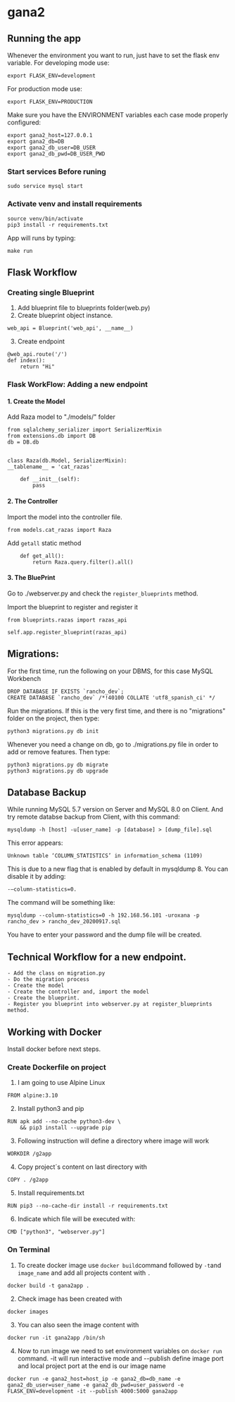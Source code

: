 # gana2

## Running the app

Whenever the environment you want to run, just have to set the flask env variable. For developing mode use:

```
export FLASK_ENV=development
```

For production mode use:

```
export FLASK_ENV=PRODUCTION
```

Make sure you have the ENVIRONMENT variables each case mode properly configured:

```
export gana2_host=127.0.0.1
export gana2_db=DB
export gana2_db_user=DB_USER
export gana2_db_pwd=DB_USER_PWD
```

### Start services Before runing

```
sudo service mysql start
```

### Activate venv and install requirements

```
source venv/bin/activate
pip3 install -r requirements.txt
```

App will runs by typing:

```
make run
```

## Flask Workflow

### Creating single Blueprint

1. Add blueprint file to blueprints folder(web.py)
2. Create blueprint object instance.

```
web_api = Blueprint('web_api', __name__)
```

3. Create endpoint

```
@web_api.route('/')
def index():
    return "Hi"
```

### Flask WorkFlow: Adding a new endpoint

#### 1. Create the Model

Add Raza model to "./models/" folder

```
from sqlalchemy_serializer import SerializerMixin
from extensions.db import DB
db = DB.db


class Raza(db.Model, SerializerMixin):
__tablename__ = 'cat_razas'

    def __init__(self):
        pass
```

#### 2. The Controller

Import the model into the controller file.

```
from models.cat_razas import Raza
```

Add `getall` static method

```
    def get_all():
        return Raza.query.filter().all()
```

#### 3. The BluePrint

Go to ./webserver.py and check the `register_blueprints` method.

Import the blueprint to register and register it

```
from blueprints.razas import razas_api

self.app.register_blueprint(razas_api)
```

## Migrations:

For the first time, run the following on your DBMS, for this case MySQL Workbench

```
DROP DATABASE IF EXISTS `rancho_dev`;
CREATE DATABASE `rancho_dev` /*!40100 COLLATE 'utf8_spanish_ci' */
```

Run the migrations. If this is the very first time, and there is no "migrations" folder on the project, then type:

```
python3 migrations.py db init
```

Whenever you need a change on db, go to ./migrations.py file in order to add or remove features. Then type:

```
python3 migrations.py db migrate
python3 migrations.py db upgrade
```

## Database Backup

While running MySQL 5.7 version on Server and MySQL 8.0 on Client. And try remote databse backup from Client, with this command:

```
mysqldump -h [host] -u[user_name] -p [database] > [dump_file].sql
```

This error appears:

```
Unknown table ‘COLUMN_STATISTICS’ in information_schema (1109)
```

This is due to a new flag that is enabled by default in mysqldump 8. You can disable it by adding:

```
-–column-statistics=0.
```

The command will be something like:

```
mysqldump --column-statistics=0 -h 192.168.56.101 -uroxana -p rancho_dev > rancho_dev_20200917.sql
```

You have to enter your password and the dump file will be created.

## Technical Workflow for a new endpoint.

```
- Add the class on migration.py
- Do the migration process
- Create the model
- Create the controller and, import the model
- Create the blueprint.
- Register you blueprint into webserver.py at register_blueprints method.
```

## Working with Docker

Install docker before next steps.

### Create Dockerfile on project

1. I am going to use Alpine Linux

```
FROM alpine:3.10
```

2. Install python3 and pip

```
RUN apk add --no-cache python3-dev \
    && pip3 install --upgrade pip
```

3. Following instruction will define a directory where image will work

```
WORKDIR /g2app
```

4. Copy project´s content on last directory with

```
COPY . /g2app
```

5. Install requirements.txt

```
RUN pip3 --no-cache-dir install -r requirements.txt
```

6. Indicate which file will be executed with:

```
CMD ["python3", "webserver.py"]
```

### On Terminal

1. To create docker image use `docker build`command followed by `-t`and `image_name` and add all projects content with `.`

```
docker build -t gana2app .
```

2. Check image has been created with

```
docker images
```

3. You can also seen the image content with

```
docker run -it gana2app /bin/sh
```

4. Now to run image we need to set environment variables on `docker run` command. -it will run interactive mode and --publish define image port and local project port at the end is our image name

```
docker run -e gana2_host=host_ip -e gana2_db=db_name -e gana2_db_user=user_name -e gana2_db_pwd=user_password -e FLASK_ENV=development -it --publish 4000:5000 gana2app
```
